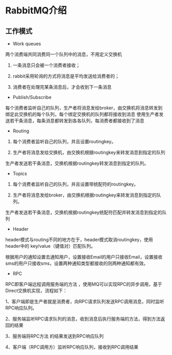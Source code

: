 # RabbitMQ介绍

## 工作模式

- Work queues

两个消费端共同消费同一个队列中的消息，不用定义交换机

1. 一条消息只会被一个消费者接收；

2. rabbit采用轮询的方式将消息是平均发送给消费者的；

3. 消费者在处理完某条消息后，才会收到下一条消息


- Publish/Subscribe

每个消费者监听自己的队列，生产者将消息发给broker，由交换机将消息转发到绑定此交换机的每个队列，每个绑定交换机的队列都将接收到消息
使用生产者发送若干条消息，每条消息都转发到各各队列，每消费者都接收到了消息

- Routing

1. 每个消费者监听自己的队列，并且设置routingkey。

2. 生产者将消息发给交换机，由交换机根据routingkey来转发消息到指定的队列

生产者发送若干条消息，交换机根据routingkey转发消息到指定的队列。


- Topics

1. 每个消费者监听自己的队列，并且设置带统配符的routingkey。

2. 生产者将消息发给broker，由交换机根据routingkey来转发消息到指定的队列。

生产者发送若干条消息，交换机根据routingkey统配符匹配并转发消息到指定的队列


- Header

​header模式与routing不同的地方在于，header模式取消routingkey，使用header中的 key/value（键值对）匹配队列。

根据用户的通知设置去通知用户，设置接收Email的用户只接收Email，设置接收sms的用户只接收sms，设置两种通知类型都接收的则两种通知都有效。


- RPC

RPC即客户端远程调用服务端的方法 ，使用MQ可以实现RPC的异步调用，基于Direct交换机实现，流程如下：

1、客户端即是生产者就是消费者，向RPC请求队列发送RPC调用消息，同时监听RPC响应队列。

2、服务端监听RPC请求队列的消息，收到消息后执行服务端的方法，得到方法返回的结果

3、服务端将RPC方法 的结果发送到RPC响应队列

4、客户端（RPC调用方）监听RPC响应队列，接收到RPC调用结果